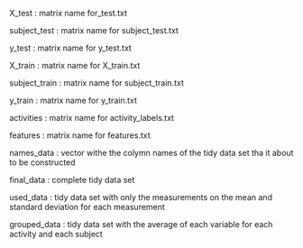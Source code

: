 X_test          : matrix name for_test.txt

subject_test    : matrix name for subject_test.txt

y_test          : matrix name for y_test.txt

X_train         : matrix name for  X_train.txt

subject_train   : matrix name for subject_train.txt

y_train         : matrix name for y_train.txt

activities      : matrix name for activity_labels.txt

features        : matrix name for features.txt

names_data      : vector withe the colymn names of the tidy data set tha it about to be constructed

final_data      : complete tidy data set

used_data       : tidy data set with only the measurements on the mean and standard deviation for each measurement

grouped_data    : tidy data set with the average of each variable for each activity and each subject

